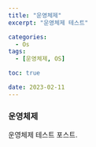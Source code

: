 ```yaml
---
title: "운영체제"
excerpt: "운영체제 테스트"

categories:
  - Os
tags:
  - [운영체제, OS]

toc: true

date: 2023-02-11
---
```


### 운영체제

운영체제 테스트 포스트.